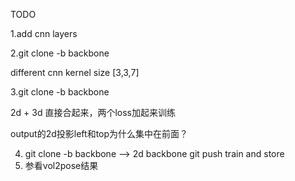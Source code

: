 <!--
 * @Author: your name
 * @Date: 2021-12-23 15:19:49
 * @LastEditTime: 2021-12-23 15:19:51
 * @LastEditors: Please set LastEditors
 * @Description: 打开koroFileHeader查看配置 进行设置: https://github.com/OBKoro1/koro1FileHeader/wiki/%E9%85%8D%E7%BD%AE
 * @FilePath: /meas2pose_voxel_l1_17joint_1219/README.md
-->

TODO

1.add cnn layers


2.git clone -b backbone

different cnn kernel size [3,3,7]


3.git clone -b backbone

2d + 3d 直接合起来，两个loss加起来训练


output的2d投影left和top为什么集中在前面？


4. git clone -b backbone --> 2d backbone git push
   train and store
5. 参看vol2pose结果
